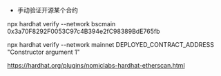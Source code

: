 
* 手动验证开源某个合约

npx hardhat verify --network bscmain 0x3a70F8292F0053C97c4B394e2fC98389BdE765fb

npx hardhat verify --network mainnet DEPLOYED_CONTRACT_ADDRESS "Constructor argument 1"

https://hardhat.org/plugins/nomiclabs-hardhat-etherscan.html

